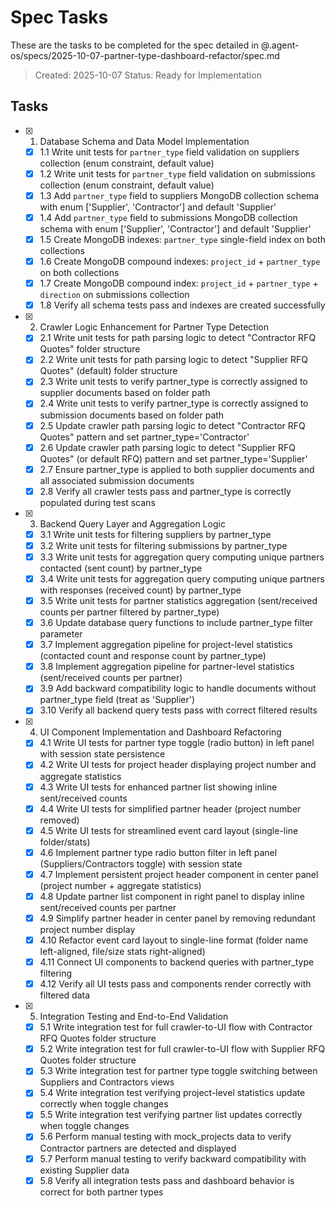 # Spec Tasks

These are the tasks to be completed for the spec detailed in @.agent-os/specs/2025-10-07-partner-type-dashboard-refactor/spec.md

> Created: 2025-10-07
> Status: Ready for Implementation

## Tasks

- [x] 1. Database Schema and Data Model Implementation
  - [x] 1.1 Write unit tests for `partner_type` field validation on suppliers collection (enum constraint, default value)
  - [x] 1.2 Write unit tests for `partner_type` field validation on submissions collection (enum constraint, default value)
  - [x] 1.3 Add `partner_type` field to suppliers MongoDB collection schema with enum ['Supplier', 'Contractor'] and default 'Supplier'
  - [x] 1.4 Add `partner_type` field to submissions MongoDB collection schema with enum ['Supplier', 'Contractor'] and default 'Supplier'
  - [x] 1.5 Create MongoDB indexes: `partner_type` single-field index on both collections
  - [x] 1.6 Create MongoDB compound indexes: `project_id` + `partner_type` on both collections
  - [x] 1.7 Create MongoDB compound index: `project_id` + `partner_type` + `direction` on submissions collection
  - [x] 1.8 Verify all schema tests pass and indexes are created successfully

- [x] 2. Crawler Logic Enhancement for Partner Type Detection
  - [x] 2.1 Write unit tests for path parsing logic to detect "Contractor RFQ Quotes" folder structure
  - [x] 2.2 Write unit tests for path parsing logic to detect "Supplier RFQ Quotes" (default) folder structure
  - [x] 2.3 Write unit tests to verify partner_type is correctly assigned to supplier documents based on folder path
  - [x] 2.4 Write unit tests to verify partner_type is correctly assigned to submission documents based on folder path
  - [x] 2.5 Update crawler path parsing logic to detect "Contractor RFQ Quotes" pattern and set partner_type='Contractor'
  - [x] 2.6 Update crawler path parsing logic to detect "Supplier RFQ Quotes" (or default RFQ) pattern and set partner_type='Supplier'
  - [x] 2.7 Ensure partner_type is applied to both supplier documents and all associated submission documents
  - [x] 2.8 Verify all crawler tests pass and partner_type is correctly populated during test scans

- [x] 3. Backend Query Layer and Aggregation Logic
  - [x] 3.1 Write unit tests for filtering suppliers by partner_type
  - [x] 3.2 Write unit tests for filtering submissions by partner_type
  - [x] 3.3 Write unit tests for aggregation query computing unique partners contacted (sent count) by partner_type
  - [x] 3.4 Write unit tests for aggregation query computing unique partners with responses (received count) by partner_type
  - [x] 3.5 Write unit tests for partner statistics aggregation (sent/received counts per partner filtered by partner_type)
  - [x] 3.6 Update database query functions to include partner_type filter parameter
  - [x] 3.7 Implement aggregation pipeline for project-level statistics (contacted count and response count by partner_type)
  - [x] 3.8 Implement aggregation pipeline for partner-level statistics (sent/received counts per partner)
  - [x] 3.9 Add backward compatibility logic to handle documents without partner_type field (treat as 'Supplier')
  - [x] 3.10 Verify all backend query tests pass with correct filtered results

- [x] 4. UI Component Implementation and Dashboard Refactoring
  - [x] 4.1 Write UI tests for partner type toggle (radio button) in left panel with session state persistence
  - [x] 4.2 Write UI tests for project header displaying project number and aggregate statistics
  - [x] 4.3 Write UI tests for enhanced partner list showing inline sent/received counts
  - [x] 4.4 Write UI tests for simplified partner header (project number removed)
  - [x] 4.5 Write UI tests for streamlined event card layout (single-line folder/stats)
  - [x] 4.6 Implement partner type radio button filter in left panel (Suppliers/Contractors toggle) with session state
  - [x] 4.7 Implement persistent project header component in center panel (project number + aggregate statistics)
  - [x] 4.8 Update partner list component in right panel to display inline sent/received counts per partner
  - [x] 4.9 Simplify partner header in center panel by removing redundant project number display
  - [x] 4.10 Refactor event card layout to single-line format (folder name left-aligned, file/size stats right-aligned)
  - [x] 4.11 Connect UI components to backend queries with partner_type filtering
  - [x] 4.12 Verify all UI tests pass and components render correctly with filtered data

- [x] 5. Integration Testing and End-to-End Validation
  - [x] 5.1 Write integration test for full crawler-to-UI flow with Contractor RFQ Quotes folder structure
  - [x] 5.2 Write integration test for full crawler-to-UI flow with Supplier RFQ Quotes folder structure
  - [x] 5.3 Write integration test for partner type toggle switching between Suppliers and Contractors views
  - [x] 5.4 Write integration test verifying project-level statistics update correctly when toggle changes
  - [x] 5.5 Write integration test verifying partner list updates correctly when toggle changes
  - [x] 5.6 Perform manual testing with mock_projects data to verify Contractor partners are detected and displayed
  - [x] 5.7 Perform manual testing to verify backward compatibility with existing Supplier data
  - [x] 5.8 Verify all integration tests pass and dashboard behavior is correct for both partner types
